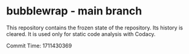 # bubblewrap - main branch

This repository contains the frozen state of the repository.
Its history is cleared. It is used only for static code
analysis with Codacy.

Commit Time: 1711430369
